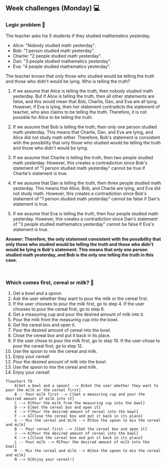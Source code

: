 <h2>Week challenges (Monday) 💻</h2>

<h3>Logic problem 🧐</h3>

The teacher asks his 5 students if they studied mathematics yesterday.

* Alice: "Nobody studied math yesterday".
* Bob: "1 person studied math yesterday".
* Charlie: "2 people studied math yesterday".
* Dan: "3 people studied mathematics yesterday".
* Eva: "4 people studied mathematics yesterday".

The teacher knows that only those who studied would be telling the truth and those who didn't would be lying. Who is telling the truth?

1. If we assume that Alice is telling the truth, then nobody studied math yesterday. But if Alice is telling the truth, then all other statements are false, and this would mean that Bob, Charlie, Dan, and Eva are all lying. However, if Eva is lying, then her statement contradicts the statement of teacher, who also claims to be telling the truth. Therefore, it is not possible for Alice to be telling the truth.

2. If we assume that Bob is telling the truth, then only one person studied math yesterday. This means that Charlie, Dan, and Eva are lying, and Alice did not study math either. Therefore, Bob's statement is consistent with the possibility that only those who studied would be telling the truth and those who didn't would be lying.

3. If we assume that Charlie is telling the truth, then two people studied math yesterday. However, this creates a contradiction since Bob's statement of "1 person studied math yesterday" cannot be true if Charlie's statement is true.

4. If we assume that Dan is telling the truth, then three people studied math yesterday. This means that Alice, Bob, and Charlie are lying, and Eva did not study math. However, this creates a contradiction since Bob's statement of "1 person studied math yesterday" cannot be false if Dan's statement is true.

5. If we assume that Eva is telling the truth, then four people studied math yesterday. However, this creates a contradiction since Dan's statement of "3 people studied mathematics yesterday" cannot be false if Eva's statement is true.



<b>Answer: Therefore, the only statement consistent with the possibility that only those who studied would be telling the truth and those who didn't would be lying is Bob's statement. This means that only one person studied math yesterday, and Bob is the only one telling the truth in this case.</b>

</br>

<h3>Which comes first, cereal or milk? 🍱</h3>

1. Get a bowl and a spoon.
2. Ask the user whether they want to pour the milk or the cereal first.
3. If the user chooses to pour the milk first, go to step 4. If the user chooses to pour the cereal first, go to step 6.
4. Get a measuring cup and pour the desired amount of milk into it.
5. Pour the milk from the measuring cup into the bowl.
6. Get the cereal box and open it.
7. Pour the desired amount of cereal into the bowl.
8. Close the cereal box and put it back in its place.
9. If the user chose to pour the milk first, go to step 10. If the user chose to pour the cereal first, go to step 12.
10. Use the spoon to mix the cereal and milk.
11. Enjoy your cereal!
12. Pour the desired amount of milk into the bowl.
13. Use the spoon to mix the cereal and milk.
14. Enjoy your cereal!

```mermaid
flowchart TD
    A[Get a bowl and a spoon] --> B[Ask the user whether they want to pour the milk or the cereal first]
    B -- Pour milk first --> C[Get a measuring cup and pour the desired amount of milk into it]
    C --> D[Pour the milk from the measuring cup into the bowl]
    D --> E[Get the cereal box and open it]
    E --> F[Pour the desired amount of cereal into the bowl]
    F --> G[Close the cereal box and put it back in its place]
    G -- Mix the cereal and milk --> M[Use the spoon to mix the cereal and milk]
    B -- Pour cereal first --> J[Get the cereal box and open it]
    J --> K[Pour the desired amount of cereal into the bowl]
    K --> L[Close the cereal box and put it back in its place]
    L -- Pour milk --> M[Pour the desired amount of milk into the bowl]
    M -- Mix the cereal and milk --> N[Use the spoon to mix the cereal and milk]
    N --> O[Enjoy your cereal!]
``` 